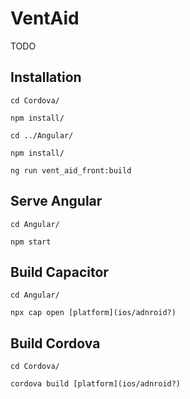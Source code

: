 # VentAid
TODO

## Installation
`cd Cordova/`

`npm install/`



`cd ../Angular/`

`npm install/`

`ng run vent_aid_front:build`

## Serve Angular
`cd Angular/`

`npm start`

## Build Capacitor
`cd Angular/`

`npx cap open [platform](ios/adnroid?)`

## Build Cordova
`cd Cordova/`

`cordova build [platform](ios/adnroid?)`
